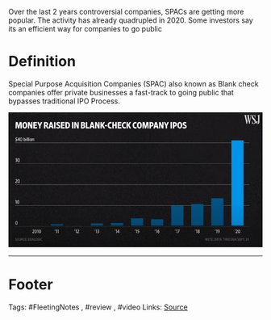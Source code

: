 Over the last 2 years
controversial companies, SPACs are getting more popular. The activity has already quadrupled in 2020. Some investors say its an efficient way for companies to go public


# Definition
Special Purpose Acquisition Companies (SPAC) also known as Blank check companies offer private businesses a fast-track to going public that bypasses traditional IPO Process. 

![](https://github.com/hashxim/hconMD/raw/master/Work_MD/Resources/image.png)


---

# Footer
Tags: #FleetingNotes , #review , #video
Links:
[Source](https://www.youtube.com/watch?edufilter=NULL&v=okyT7KfnFrI&ab_channel=WallStreetJournal)
<!--stackedit_data:
eyJoaXN0b3J5IjpbMTk0MzM4MTcyNCwxOTU1MjQ1Mzc4XX0=
-->